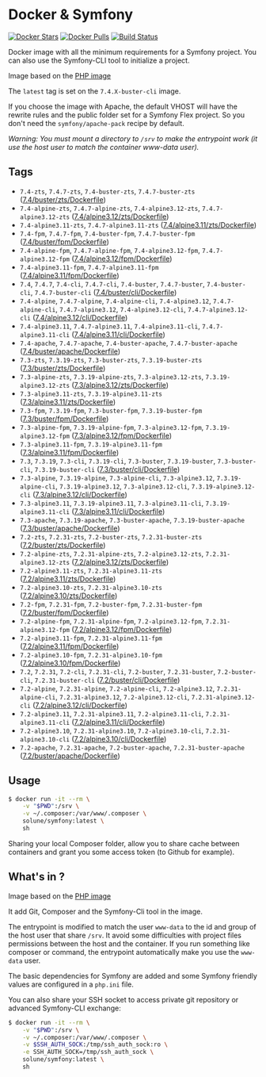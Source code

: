 # Docker & Symfony

[![Docker Stars](https://img.shields.io/docker/stars/solune/symfony.svg?style=flat)](https://hub.docker.com/r/solune/symfony/)
[![Docker Pulls](https://img.shields.io/docker/pulls/solune/symfony.svg?style=flat)](https://hub.docker.com/r/solune/symfony/)
[![Build Status](https://travis-ci.org/florianbelhomme/docker-symfony.svg?branch=master&style=flat)](https://travis-ci.org/florianbelhomme/docker-symfony)

Docker image with all the minimum requirements for a Symfony project.
You can also use the Symfony-CLI tool to initialize a project.

Image based on the [PHP image](https://hub.docker.com/_/php)

The `latest` tag is set on the `7.4.X-buster-cli` image.

If you choose the image with Apache, the default VHOST will have the rewrite rules and the public folder set for a Symfony Flex project. So you don't need the `symfony/apache-pack` recipe by default.

*Warning: You must mount a directory to `/srv` to make the entrypoint work (it use the host user to match the container www-data user).*

## Tags

- `7.4-zts`, `7.4.7-zts`, `7.4-buster-zts`, `7.4.7-buster-zts` ([7.4/buster/zts/Dockerfile](https://github.com/florianbelhomme/docker-symfony/tree/master/7.4/buster/zts/Dockerfile))
- `7.4-alpine-zts`, `7.4.7-alpine-zts`, `7.4-alpine3.12-zts`, `7.4.7-alpine3.12-zts` ([7.4/alpine3.12/zts/Dockerfile](https://github.com/florianbelhomme/docker-symfony/tree/master/7.4/alpine3.12/zts/Dockerfile))
- `7.4-alpine3.11-zts`, `7.4.7-alpine3.11-zts` ([7.4/alpine3.11/zts/Dockerfile](https://github.com/florianbelhomme/docker-symfony/tree/master/7.4/alpine3.11/zts/Dockerfile))
- `7.4-fpm`, `7.4.7-fpm`, `7.4-buster-fpm`, `7.4.7-buster-fpm` ([7.4/buster/fpm/Dockerfile](https://github.com/florianbelhomme/docker-symfony/tree/master/7.4/buster/fpm/Dockerfile))
- `7.4-alpine-fpm`, `7.4.7-alpine-fpm`, `7.4-alpine3.12-fpm`, `7.4.7-alpine3.12-fpm` ([7.4/alpine3.12/fpm/Dockerfile](https://github.com/florianbelhomme/docker-symfony/tree/master/7.4/alpine3.12/fpm/Dockerfile))
- `7.4-alpine3.11-fpm`, `7.4.7-alpine3.11-fpm` ([7.4/alpine3.11/fpm/Dockerfile](https://github.com/florianbelhomme/docker-symfony/tree/master/7.4/alpine3.11/fpm/Dockerfile))
- `7.4`, `7.4.7`, `7.4-cli`, `7.4.7-cli`, `7.4-buster`, `7.4.7-buster`, `7.4-buster-cli`, `7.4.7-buster-cli` ([7.4/buster/cli/Dockerfile](https://github.com/florianbelhomme/docker-symfony/tree/master/7.4/buster/cli/Dockerfile))
- `7.4-alpine`, `7.4.7-alpine`, `7.4-alpine-cli`, `7.4-alpine3.12`, `7.4.7-alpine-cli`, `7.4.7-alpine3.12`, `7.4-alpine3.12-cli`, `7.4.7-alpine3.12-cli` ([7.4/alpine3.12/cli/Dockerfile](https://github.com/florianbelhomme/docker-symfony/tree/master/7.4/alpine3.12/cli/Dockerfile))
- `7.4-alpine3.11`, `7.4.7-alpine3.11`, `7.4-alpine3.11-cli`, `7.4.7-alpine3.11-cli` ([7.4/alpine3.11/cli/Dockerfile](https://github.com/florianbelhomme/docker-symfony/tree/master/7.4/alpine3.11/cli/Dockerfile))
- `7.4-apache`, `7.4.7-apache`, `7.4-buster-apache`, `7.4.7-buster-apache` ([7.4/buster/apache/Dockerfile](https://github.com/florianbelhomme/docker-symfony/tree/master/7.4/buster/apache/Dockerfile))
- `7.3-zts`, `7.3.19-zts`, `7.3-buster-zts`, `7.3.19-buster-zts` ([7.3/buster/zts/Dockerfile](https://github.com/florianbelhomme/docker-symfony/tree/master/7.3/buster/zts/Dockerfile))
- `7.3-alpine-zts`, `7.3.19-alpine-zts`, `7.3-alpine3.12-zts`, `7.3.19-alpine3.12-zts` ([7.3/alpine3.12/zts/Dockerfile](https://github.com/florianbelhomme/docker-symfony/tree/master/7.3/alpine3.12/zts/Dockerfile))
- `7.3-alpine3.11-zts`, `7.3.19-alpine3.11-zts` ([7.3/alpine3.11/zts/Dockerfile](https://github.com/florianbelhomme/docker-symfony/tree/master/7.3/alpine3.11/zts/Dockerfile))
- `7.3-fpm`, `7.3.19-fpm`, `7.3-buster-fpm`, `7.3.19-buster-fpm` ([7.3/buster/fpm/Dockerfile](https://github.com/florianbelhomme/docker-symfony/tree/master/7.3/buster/fpm/Dockerfile))
- `7.3-alpine-fpm`, `7.3.19-alpine-fpm`, `7.3-alpine3.12-fpm`, `7.3.19-alpine3.12-fpm` ([7.3/alpine3.12/fpm/Dockerfile](https://github.com/florianbelhomme/docker-symfony/tree/master/7.3/alpine3.12/fpm/Dockerfile))
- `7.3-alpine3.11-fpm`, `7.3.19-alpine3.11-fpm` ([7.3/alpine3.11/fpm/Dockerfile](https://github.com/florianbelhomme/docker-symfony/tree/master/7.3/alpine3.11/fpm/Dockerfile))
- `7.3`, `7.3.19`, `7.3-cli`, `7.3.19-cli`, `7.3-buster`, `7.3.19-buster`, `7.3-buster-cli`, `7.3.19-buster-cli` ([7.3/buster/cli/Dockerfile](https://github.com/florianbelhomme/docker-symfony/tree/master/7.3/buster/cli/Dockerfile))
- `7.3-alpine`, `7.3.19-alpine`, `7.3-alpine-cli`, `7.3-alpine3.12`, `7.3.19-alpine-cli`, `7.3.19-alpine3.12`, `7.3-alpine3.12-cli`, `7.3.19-alpine3.12-cli` ([7.3/alpine3.12/cli/Dockerfile](https://github.com/florianbelhomme/docker-symfony/tree/master/7.3/alpine3.12/cli/Dockerfile))
- `7.3-alpine3.11`, `7.3.19-alpine3.11`, `7.3-alpine3.11-cli`, `7.3.19-alpine3.11-cli` ([7.3/alpine3.11/cli/Dockerfile](https://github.com/florianbelhomme/docker-symfony/tree/master/7.3/alpine3.11/cli/Dockerfile))
- `7.3-apache`, `7.3.19-apache`, `7.3-buster-apache`, `7.3.19-buster-apache` ([7.3/buster/apache/Dockerfile](https://github.com/florianbelhomme/docker-symfony/tree/master/7.3/buster/apache/Dockerfile))
- `7.2-zts`, `7.2.31-zts`, `7.2-buster-zts`, `7.2.31-buster-zts` ([7.2/buster/zts/Dockerfile](https://github.com/florianbelhomme/docker-symfony/tree/master/7.2/buster/zts/Dockerfile))
- `7.2-alpine-zts`, `7.2.31-alpine-zts`, `7.2-alpine3.12-zts`, `7.2.31-alpine3.12-zts` ([7.2/alpine3.12/zts/Dockerfile](https://github.com/florianbelhomme/docker-symfony/tree/master/7.2/alpine3.12/zts/Dockerfile))
- `7.2-alpine3.11-zts`, `7.2.31-alpine3.11-zts` ([7.2/alpine3.11/zts/Dockerfile](https://github.com/florianbelhomme/docker-symfony/tree/master/7.2/alpine3.11/zts/Dockerfile))
- `7.2-alpine3.10-zts`, `7.2.31-alpine3.10-zts` ([7.2/alpine3.10/zts/Dockerfile](https://github.com/florianbelhomme/docker-symfony/tree/master/7.2/alpine3.10/zts/Dockerfile))
- `7.2-fpm`, `7.2.31-fpm`, `7.2-buster-fpm`, `7.2.31-buster-fpm` ([7.2/buster/fpm/Dockerfile](https://github.com/florianbelhomme/docker-symfony/tree/master/7.2/buster/fpm/Dockerfile))
- `7.2-alpine-fpm`, `7.2.31-alpine-fpm`, `7.2-alpine3.12-fpm`, `7.2.31-alpine3.12-fpm` ([7.2/alpine3.12/fpm/Dockerfile](https://github.com/florianbelhomme/docker-symfony/tree/master/7.2/alpine3.12/fpm/Dockerfile))
- `7.2-alpine3.11-fpm`, `7.2.31-alpine3.11-fpm` ([7.2/alpine3.11/fpm/Dockerfile](https://github.com/florianbelhomme/docker-symfony/tree/master/7.2/alpine3.11/fpm/Dockerfile))
- `7.2-alpine3.10-fpm`, `7.2.31-alpine3.10-fpm` ([7.2/alpine3.10/fpm/Dockerfile](https://github.com/florianbelhomme/docker-symfony/tree/master/7.2/alpine3.10/fpm/Dockerfile))
- `7.2`, `7.2.31`, `7.2-cli`, `7.2.31-cli`, `7.2-buster`, `7.2.31-buster`, `7.2-buster-cli`, `7.2.31-buster-cli` ([7.2/buster/cli/Dockerfile](https://github.com/florianbelhomme/docker-symfony/tree/master/7.2/buster/cli/Dockerfile))
- `7.2-alpine`, `7.2.31-alpine`, `7.2-alpine-cli`, `7.2-alpine3.12`, `7.2.31-alpine-cli`, `7.2.31-alpine3.12`, `7.2-alpine3.12-cli`, `7.2.31-alpine3.12-cli` ([7.2/alpine3.12/cli/Dockerfile](https://github.com/florianbelhomme/docker-symfony/tree/master/7.2/alpine3.12/cli/Dockerfile))
- `7.2-alpine3.11`, `7.2.31-alpine3.11`, `7.2-alpine3.11-cli`, `7.2.31-alpine3.11-cli` ([7.2/alpine3.11/cli/Dockerfile](https://github.com/florianbelhomme/docker-symfony/tree/master/7.2/alpine3.11/cli/Dockerfile))
- `7.2-alpine3.10`, `7.2.31-alpine3.10`, `7.2-alpine3.10-cli`, `7.2.31-alpine3.10-cli` ([7.2/alpine3.10/cli/Dockerfile](https://github.com/florianbelhomme/docker-symfony/tree/master/7.2/alpine3.10/cli/Dockerfile))
- `7.2-apache`, `7.2.31-apache`, `7.2-buster-apache`, `7.2.31-buster-apache` ([7.2/buster/apache/Dockerfile](https://github.com/florianbelhomme/docker-symfony/tree/master/7.2/buster/apache/Dockerfile))

## Usage

```bash
$ docker run -it --rm \
    -v "$PWD":/srv \
    -v ~/.composer:/var/www/.composer \
    solune/symfony:latest \
    sh
```

Sharing your local Composer folder, allow you to share cache between containers and grant you some
access token (to Github for example).

## What's in ?

Image based on the [PHP image](https://hub.docker.com/_/php)

It add Git, Composer and the Symfony-Cli tool in the image.

The entrypoint is modified to match the user `www-data` to the id and group of the host user that share `/srv`.
It avoid some difficulties with project files permissions between the host and the container.
If you run something like composer or command, the entrypoint automatically make you use the `www-data` user.

The basic dependencies for Symfony are added and some Symfony friendly values are configured in a `php.ini` file.

You can also share your SSH socket to access private git repository or advanced Symfony-CLI exchange:
```bash
$ docker run -it --rm \
    -v "$PWD":/srv \
    -v ~/.composer:/var/www/.composer \
    -v $SSH_AUTH_SOCK:/tmp/ssh_auth_sock:ro \
    -e SSH_AUTH_SOCK=/tmp/ssh_auth_sock \
    solune/symfony:latest \
    sh
```
